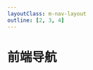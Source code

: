 ```yaml
---
layoutClass: m-nav-layout
outline: [2, 3, 4]
---
```


<script setup>
import { reactive } from 'vue'
import NavCards from '../../.vitepress/components/navCards.vue'
const data = reactive([
    {
      title: 'JavaScript 框架类库',
      items: [
        {
          // icon: 'https://simpleicons.org/icons/jquery.svg',
          icon: '/icons/jquery.svg',
          title: 'jQuery API 中文文档',
          desc: '一个兼容多浏览器的 JavaScript 框架',
          link: 'https://jquery.cuishifeng.cn',
        },
      ],
    },
  {
      title: 'CSS 相关',
      items: [
        {
          icon: 'https://postcss.org/assets/logo-3e39b0aa.svg',
          title: 'PostCSS',
          desc: '一个用 JavaScript 转换 CSS 的工具',
          link: 'https://postcss.org',
        },
        {
          icon: 'https://sass-lang.com/assets/img/logos/logo-b6e1ef6e.svg',
          title: 'Sass',
          desc: '一个成熟，稳定，功能强大的专业级 CSS 扩展语言',
          link: 'https://sass-lang.com',
        },
        {
          icon: 'https://www.tailwindcss.cn/apple-touch-icon.png',
          title: 'TailwindCSS 中文网',
          desc: '一个功能类优先的 CSS 框架',
          link: 'https://www.tailwindcss.cn',
        },
      ],
    },
   {
      title: 'Vue 生态',
      items: [
        {
          icon: 'https://cn.vuejs.org/logo.svg',
          title: 'Vue 3',
          desc: '渐进式 JavaScript 框架',
          link: 'https://cn.vuejs.org',
        },
        {
          icon: 'https://cn.vuejs.org/logo.svg',
          title: 'Vue 2',
          desc: '渐进式 JavaScript 框架',
          link: 'https://v2.cn.vuejs.org',
        },
        {
          icon: 'https://cn.vuejs.org/logo.svg',
          title: 'Vue Router',
          desc: 'Vue.js 的官方路由\n为 Vue.js 提供富有表现力、可配置的、方便的路由',
          link: 'https://router.vuejs.org/zh',
        },
        {
          icon: 'https://pinia.vuejs.org/logo.svg',
          title: 'Pinia',
          desc: '符合直觉的 Vue.js 状态管理库',
          link: 'https://pinia.vuejs.org/zh',
        },
        {
          icon: 'https://nuxt.com/icon.png',
          title: 'Nuxt.js',
          desc: '一个基于 Vue.js 的通用应用框架',
          link: 'https://nuxt.com',
        },
        {
          icon: 'https://vueuse.org/favicon.svg',
          title: 'VueUse',
          desc: 'Vue Composition API 的常用工具集',
          link: 'https://vueuse.org',
        },
        {
          icon: 'https://element-plus.org/images/element-plus-logo-small.svg',
          title: 'Element Plus',
          desc: '基于 Vue 3，面向设计师和开发者的组件库',
          link: 'https://element-plus.org',
        },
        {
          icon: 'https://www.antdv.com/assets/logo.1ef800a8.svg',
          title: 'Ant Design Vue',
          desc: 'Ant Design 的 Vue 实现，开发和服务于企业级后台产品',
          link: 'https://antdv.com',
        },
        {
          icon: 'https://fastly.jsdelivr.net/npm/@vant/assets/logo.png',
          title: 'Vant',
          desc: '轻量、可定制的移动端 Vue 组件库',
          link: 'https://vant-ui.github.io/vant',
        }
      ],
    },
    {
      title: 'Node 相关',
      items: [
        {
          icon: '/icons/nodejs.svg',
          title: 'Node.js',
          desc: 'Node.js 是一个基于 Chrome V8 引擎的 JavaScript 运行环境',
          link: 'https://nodejs.org/zh-cn',
        },
        {
          icon: 'https://expressjs.com/images/favicon.png',
          title: 'Express',
          desc: '基于 Node.js 平台，快速、开放、极简的 Web 开发框架',
          link: 'https://expressjs.com',
        },
        {
          icon: '/icons/koa.svg',
          title: 'Koa',
          desc: '基于 Node.js 平台的下一代 web 开发框架',
          link: 'https://koajs.com',
        },
        {
          icon: 'https://www.eggjs.org/favicon.png',
          title: 'Egg',
          desc: '为企业级框架和应用而生',
          link: 'https://www.eggjs.org/zh-CN',
        },
        {
          icon: 'https://d33wubrfki0l68.cloudfront.net/e937e774cbbe23635999615ad5d7732decad182a/26072/logo-small.ede75a6b.svg',
          title: 'Nest.js 中文文档',
          desc: '用于构建高效且可伸缩的服务端应用程序的渐进式 Node.js 框架',
          link: 'https://docs.nestjs.cn',
        },
      ],
    },{
      title: '可视化',
      items: [
        {
          icon: 'https://echarts.apache.org/zh/images/favicon.png',
          title: 'ECharts',
          desc: '一个基于 JavaScript 的开源可视化图表库',
          link: 'https://echarts.apache.org/zh/index.html',
        },
        {
          icon: 'https://antv.vision/icons/icon-72x72.png',
          title: 'AntV',
          desc: '蚂蚁集团全新一代数据可视化解决方案，致力于提供一套简单方便、专业可靠、无限可能的数据可视化最佳实践。',
          link: 'https://antv.vision/zh/',
        },
        {
          icon: 'https://d3js.org/favicon.png',
          title: 'D3.js',
          desc: '一个遵循 Web 标准用于可视化数据的 JavaScript 库',
          link: 'https://d3js.org',
        },
        {
          icon: 'https://www.chartjs.org/favicon.ico',
          title: 'Chart.js',
          desc: '一个简单而灵活的 JavaScript 图表库',
          link: 'https://www.chartjs.org',
        },
        {
          icon: 'https://threejs.org/files/favicon.ico',
          // icon: 'https://threejs.org/files/favicon_white.ico',
          title: 'Three.js',
          desc: 'JavaScript 3d 库',
          link: 'https://threejs.org',
        },
      ],
    },
     {
      title: '编译&构建&打包',
      items: [
        {
          icon: 'https://www.webpackjs.com/icon_180x180.png',
          title: 'Webpack 中文网',
          desc: '一个用于现代 JavaScript 应用程序的静态模块打包工具',
          link: 'https://www.webpackjs.com',
        },
        {
          icon: 'https://cn.vitejs.dev/logo.svg',
          title: 'Vite 中文文档',
          desc: '下一代前端工具链',
          link: 'https://cn.vitejs.dev',
        },
        {
          icon: 'https://www.rollupjs.com/img/favicon.png',
          title: 'Rollup',
          desc: 'Rollup 是一个 JavaScript 模块打包器',
          link: 'https://www.rollupjs.com',
        },
        {
          icon: 'https://turbo.build/images/favicon-dark/apple-touch-icon.png',
          title: 'Turbo',
          desc: 'Turbo is an incremental bundler and build system optimized for JavaScript and TypeScript, written in Rust',
          link: 'https://turbo.build',
        },
        {
          icon: 'https://www.babeljs.cn/img/favicon.png',
          title: 'Babel',
          desc: 'Babel 是一个 JavaScript 编译器',
          link: 'https://www.babeljs.cn',
        },
        {
          icon: 'https://esbuild.github.io/favicon.svg',
          title: 'esbuild',
          desc: 'An extremely fast bundler for the web',
          link: 'https://esbuild.github.io',
        },
        {
          icon: 'https://swc.rs/favicon/apple-touch-icon.png',
          title: 'SWC',
          desc: 'Rust-based platform for the Web',
          link: 'https://swc.rs',
        },
      ],
    },
    {
      title: '图标库',
      items: [
        {
          icon: 'https://img.alicdn.com/imgextra/i4/O1CN01Z5paLz1O0zuCC7osS_!!6000000001644-55-tps-83-82.svg',
          title: 'iconfont',
          desc: '国内功能很强大且图标内容很丰富的矢量图标库，提供矢量图标下载、在线存储、格式转换等功能',
          link: 'https://www.iconfont.cn',
        },
        {
          icon: 'https://lf1-cdn2-tos.bytegoofy.com/bydesign/iconparksite/logo.svg',
          title: 'IconPark 图标库',
          desc: 'IconPark图标库是一个通过技术驱动矢量图标样式的开源图标库，可以实现根据单一 SVG 源文件变换出多种主题， 具备丰富的分类、更轻量的代码和更灵活的使用场景；致力于构建高质量、统一化、可定义的图标资源，让大多数人都能够选择适合自己的风格图标',
          link: 'https://iconpark.oceanengine.com/official',
        },
        {
          icon: 'https://ts1.tc.mm.bing.net/th/id/ODLS.dbfe67d9-1eb1-4fee-b6e6-5b81c18b8c4f?w=32&h=32&qlt=90&pcl=fffffa&o=6&pid=1.2',
          title: 'undraw插画素材',
          desc: '免费素材网站',
          link: 'https://undraw.co/',
        }
      ],
    },
     {
      title: '前端学习资料',
      items: [
        {
          icon: 'https://ts1.tc.mm.bing.net/th/id/ODLS.f1c9fc9c-8feb-40a0-8863-5442c0c24716?w=32&h=32&qlt=90&pcl=fffffc&o=6&pid=1.2',
          title: 'MDN | Web 开发者指南',
          desc: 'Mozilla 的开发者平台，提供了大量关于 HTML、CSS 和 JavaScript 的详细文档以及广泛的 Web API 参考资',
          link: 'https://developer.mozilla.org/zh-CN',
        },
        {
          icon: 'https://ts1.tc.mm.bing.net/th/id/ODLS.cc1244f4-c576-40dc-8423-06895c0f5444?w=32&h=32&qlt=90&pcl=fffffa&o=6&pid=1.2',
          title: '菜鸟教程',
          desc: '学的不仅是技术，更是梦想！',
          link: 'https://www.runoob.com',
        },
        {
          icon: '/icons/es6.svg',
          title: 'ES6 入门教程',
          desc: '阮一峰的网络日志',
          link: 'http://es6.ruanyifeng.com',
        },
      ],
    },
    {
      title: '社区',
      items: [
        {
          title: 'Github',
          icon: {
            svg: '<svg role="img" viewBox="0 0 24 24" xmlns="http://www.w3.org/2000/svg"><title>GitHub</title><path d="M12 .297c-6.63 0-12 5.373-12 12 0 5.303 3.438 9.8 8.205 11.385.6.113.82-.258.82-.577 0-.285-.01-1.04-.015-2.04-3.338.724-4.042-1.61-4.042-1.61C4.422 18.07 3.633 17.7 3.633 17.7c-1.087-.744.084-.729.084-.729 1.205.084 1.838 1.236 1.838 1.236 1.07 1.835 2.809 1.305 3.495.998.108-.776.417-1.305.76-1.605-2.665-.3-5.466-1.332-5.466-5.93 0-1.31.465-2.38 1.235-3.22-.135-.303-.54-1.523.105-3.176 0 0 1.005-.322 3.3 1.23.96-.267 1.98-.399 3-.405 1.02.006 2.04.138 3 .405 2.28-1.552 3.285-1.23 3.285-1.23.645 1.653.24 2.873.12 3.176.765.84 1.23 1.91 1.23 3.22 0 4.61-2.805 5.625-5.475 5.92.42.36.81 1.096.81 2.22 0 1.606-.015 2.896-.015 3.286 0 .315.21.69.825.57C20.565 22.092 24 17.592 24 12.297c0-6.627-5.373-12-12-12"/></svg>',
          },
          desc: '一个面向开源及私有软件项目的托管平台',
          link: 'https://github.com',
        },
        {
          icon: 'https://cdn.sstatic.net/Sites/stackoverflow/Img/apple-touch-icon.png?v=c78bd457575a',
          title: 'Stack Overflow',
          desc: '全球最大的技术问答网站',
          link: 'https://stackoverflow.com',
        },
        {
          title: '稀土掘金',
          icon: 'https://lf3-cdn-tos.bytescm.com/obj/static/xitu_juejin_web//static/favicons/apple-touch-icon.png',
          desc: '面向全球中文开发者的技术内容分享与交流平台',
          link: 'https://juejin.cn',
        },
        {
          title: 'SegmentFault 思否',
          icon: 'https://static.segmentfault.com/main_site_next/0dc4bace/touch-icon.png',
          desc: '技术问答开发者社区',
          link: 'https://segmentfault.com',
        },
        {
          title: '博客园',
          // icon: 'https://common.cnblogs.com/favicon.ico',
          icon: 'https://ts2.tc.mm.bing.net/th/id/ODLS.0477b578-4f83-485d-a826-4aa18530812d?w=32&h=32&qlt=90&pcl=fffffc&o=6&pid=1.2',
          desc: '博客园是一个面向开发者的知识分享社区',
          link: 'https://www.cnblogs.com',
        },
        {
          title: '知乎',
          icon: 'https://static.zhihu.com/heifetz/assets/apple-touch-icon-60.362a8eac.png',
          desc: '中文互联网高质量的问答社区和创作者聚集的原创内容平台',
          link: 'https://juejin.cn',
        },
      ],
    }
])

</script>
<style src="./index.scss"></style>

# 前端导航

<NavCards  v-for="item in data" :title="item.title" :items="item.items"/>

